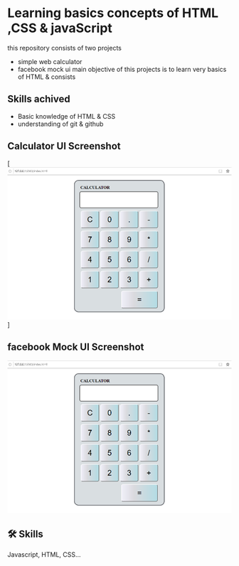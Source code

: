 
# Learning basics concepts of HTML ,CSS & javaScript

this repository consists of two projects 
- simple web calculator 
- facebook mock ui 
main objective of this projects is to learn very basics of HTML & consists


## Skills achived 

- Basic knowledge of HTML & CSS
- understanding of git & github 




## Calculator UI Screenshot

[<img width="597" alt="Portfolio" src="https://github.com/akhil-alchemist/Web-design-learning/blob/main/Calculator-design%20output.png">]

## facebook Mock UI Screenshot

![Calculator UI Screenshot](https://github.com/akhil-alchemist/Web-design-learning/blob/main/Calculator-design%20output.png)


## 🛠 Skills
Javascript, HTML, CSS...

